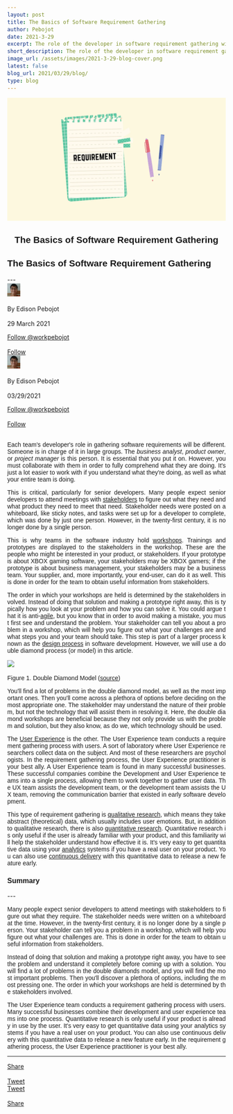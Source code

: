 ```yaml
---
layout: post
title: The Basics of Software Requirement Gathering
author: Pebojot
date: 2021-3-29
excerpt: The role of the developer in software requirement gathering will vary with each team. Large teams put someone in charge of it. This is the business analyst, the product owner, or the project manager.
short_description: The role of the developer in software requirement gathering will vary with each team. Large teams
image_url: /assets/images/2021-3-29-blog-cover.png
latest: false
blog_url: 2021/03/29/blog/
type: blog
---
```

<img src="/assets/images/2021-3-29-blog-cover.png" class="rounded img-fluid">

<div class="desktop__size " style="text-align: center;font-family:sans-serif;word-spacing: 0px;">
    <h2>The Basics of Software Requirement Gathering</h2>
</div>
<div class="mobile__size " style="text-align: justify;word-break: break-all;font-family:sans-serif;word-spacing: 0px;">
    <h2>The Basics of Software Requirement Gathering</h2>
</div>
---

  <div class="desktop__size ">
    <div class="d-flex align-items-center">
      <div class="align-self-center">
        <small class="text-muted">
          <img src="/assets/images/2x2.webp" width="30" height="30" class="img-fluid rounded-circle"
            alt="Edison Pebojot">
        </small>
      </div>
      &nbsp;
      <div class="align-self-center">
        By Edison Pebojot
      </div>
      &nbsp;
      <div class="align-self-center">
        29 March 2021
      </div>
    </div>
    <p></p>
    <div class="d-flex align-items-center">
      <div class="align-self-center">
        <a href="https://twitter.com/workpebojot?ref_src=twsrc%5Etfw" class="twitter-follow-button" data-size="large"
          data-show-screen-name="false" data-show-count="false">Follow @workpebojot</a>
        <script async src="https://platform.twitter.com/widgets.js" charset="utf-8"></script>
      </div>
      &nbsp;
      <div class="align-self-center">
        <a class="github-button" href="https://github.com/workpebojot"
          data-color-scheme="no-preference: light; light: light; dark: light;" data-size="large"
          aria-label="Follow @workpebojot on GitHub">Follow</a>
      </div>
    </div>
  </div>


<div class="mobile__size">
    <div class="d-flex align-items-center">
        <div class="align-self-center">
            <small class="text-muted">
                <img src="/assets/images/2x2.webp" width="30" height="30" class="img-fluid rounded-circle"  alt="Edison Pebojot">
            </small>
        </div>
        &nbsp;
        <div class="align-self-center">
            By Edison Pebojot
        </div>
        &nbsp;
        <div class="align-self-center flex-grow-1">
            03/29/2021
        </div>
    </div>
    <p></p>
    <div class="d-flex align-items-center justify-content-start">
        <div class="align-self-center">
            <a href="https://twitter.com/workpebojot?ref_src=twsrc%5Etfw" class="twitter-follow-button align-self-center" data-show-screen-name="false" data-show-count="false">Follow @workpebojot</a><script async src="https://platform.twitter.com/widgets.js" charset="utf-8"></script>
        </div>
        &nbsp;
        <div class="align-self-center">
            <a class="github-button align-self-center" href="https://github.com/workpebojot" aria-label="Follow @workpebojot on GitHub">Follow</a>
        </div>
    </div>
</div>
<br />
<div style="text-align: justify;word-break: keep-all;font-family:sans-serif;">
<p>
  Each team's developer's role in gathering software requirements will be different. Someone is in charge of it in large groups. The <i>business analyst</i>, <i>product owner</i>, or <i>project manager</i> is this person. It is essential that you put it on. However, you must collaborate with them in order to fully comprehend what they are doing. It's just a lot easier to work with if you understand what they're doing, as well as what your entire team is doing.
</p>
<p>
  This is critical, particularly for senior developers. Many people expect senior developers to attend meetings with <a href="https://en.wikipedia.org/wiki/Project_stakeholder" target="_blank">stakeholders</a> to figure out what they need and what product they need to meet that need. Stakeholder needs were posted on a whiteboard, like sticky notes, and tasks were set up for a developer to complete, which was done by just one person. However, in the twenty-first century, it is no longer done by a single person.
</p>
<p>
  This is why teams in the software industry hold <a href="https://en.wikipedia.org/wiki/Workshop" target="_blank">workshops</a>. Trainings and prototypes are displayed to the stakeholders in the workshop. These are the people who might be interested in your product, or stakeholders. If your prototype is about XBOX gaming software, your stakeholders may be XBOX gamers; if the prototype is about business management, your stakeholders may be a business team. Your supplier, and, more importantly, your end-user, can do it as well. This is done in order for the team to obtain useful information from stakeholders.
</p>
</div>

<div style="text-align: justify;word-break: break-all;font-family:sans-serif;word-spacing: 0px;">
<p>
  The order in which your workshops are held is determined by the stakeholders involved. Instead of doing that solution and making a prototype right away, this is typically how you look at your problem and how you can solve it. You could argue that it is anti-<a href="https://en.wikipedia.org/wiki/Agile_software_development" target="_blank">agile</a>, but you know that in order to avoid making a mistake, you must first see and understand the problem. Your stakeholder can tell you about a problem in a workshop, which will help you figure out what your challenges are and what steps you and your team should take. This step is part of a larger process known as the <a href="https://en.wikipedia.org/wiki/Design#Process" target="_blank">design process</a> in software development. However, we will use a double diamond process (or model) in this article.
</p>
<p>
  <img src="https://user-images.githubusercontent.com/38276345/112810401-8f215380-90ad-11eb-8f10-1f746f5070fb.png" class="img-fluid">
  <figcaption>Figure 1. Double Diamond Model (<a href="https://en.wikipedia.org/wiki/File:Double_diamond.png" target="_blank">source</a>)</figcaption>
</p>
<p>
  You'll find a lot of problems in the double diamond model, as well as the most important ones. Then you'll come across a plethora of options before deciding on the most appropriate one. The stakeholder may understand the nature of their problem, but not the technology that will assist them in resolving it. Here, the double diamond workshops are beneficial because they not only provide us with the problem and solution, but they also know, as do we, which technology should be used.
</p>
</div>

<div style="text-align: justify;word-break: break-all;font-family:sans-serif;word-spacing: 0px;">
<p>
  The <a href="https://en.wikipedia.org/wiki/User_experience" target="_blank">User Experience</a> is the other. The User Experience team conducts a requirement gathering process with users. A sort of laboratory where User Experience researchers collect data on the subject. And most of these researchers are psychologists. In the requirement gathering process, the User Experience practitioner is your best ally. A User Experience team is found in many successful businesses. These successful companies combine the Development and User Experience teams into a single process, allowing them to work together to gather user data. The UX team assists the development team, or the development team assists the UX team, removing the communication barrier that existed in early software development.
</p>
</div>

<div style="text-align: justify;word-break: break-all;font-family:sans-serif;word-spacing: 0px;">
<p>
This type of requirement gathering is <a href="https://en.wikipedia.org/wiki/Qualitative_research" target="_blank">qualitative research</a>, which means they take abstract (theoretical) data, which usually includes user emotions. But, in addition to qualitative research, there is also <a href="https://en.wikipedia.org/wiki/Quantitative_research" target="_blank">quantitative research</a>. Quantitative research is only useful if the user is already familiar with your product, and this familiarity will help the stakeholder understand how effective it is. It's very easy to get quantitative data using your <a href="https://en.wikipedia.org/wiki/Analytics" target="_blank">analytics</a> systems if you have a real user on your product. You can also use <a href="https://en.wikipedia.org/wiki/Continuous_delivery" target="_blank">continuous delivery</a> with this quantitative data to release a new feature early.
</p>
</div>

<div style="text-align: left;font-family:sans-serif;">
<h3>Summary</h3>
</div>
---
<div style="text-align: justify;word-break: break-all;font-family:sans-serif;word-spacing: 0px;">
<p>
  Many people expect senior developers to attend meetings with stakeholders to figure out what they require. The stakeholder needs were written on a whiteboard at the time. However, in the twenty-first century, it is no longer done by a single person. Your stakeholder can tell you a problem in a workshop, which will help you figure out what your challenges are. This is done in order for the team to obtain useful information from stakeholders.
</p>
<p>
  Instead of doing that solution and making a prototype right away, you have to see the problem and understand it completely before coming up with a solution. You will find a lot of problems in the double diamonds model, and you will find the most important problems. Then you'll discover a plethora of options, including the most pressing one. The order in which your workshops are held is determined by the stakeholders involved.
</p>
<p>
  The User Experience team conducts a requirement gathering process with users. Many successful businesses combine their development and user experience teams into one process. Quantitative research is only useful if your product is already in use by the user. It's very easy to get quantitative data using your analytics systems if you have a real user on your product. You can also use continuous delivery with this quantitative data to release a new feature early. In the requirement gathering process, the User Experience practitioner is your best ally.
</p>
</div>

---

<div class="desktop__size ">
  <div class="d-flex align-items-center">
    <div class="align-self-center">
      <div class="fb-share-button align-self-center" style="vertical-align: super;top:-2px" data-href="https://www.pebojot.com/2021/03/29/blog/" data-layout="button" data-size="large"><a target="_blank" href="https://www.facebook.com/sharer/sharer.php?u=https%3A%2F%2Fdevelopers.facebook.com%2Fdocs%2Fplugins%2F&amp;src=sdkpreparse" class="fb-xfbml-parse-ignore">Share</a></div>
    </div>
    &nbsp;
    <div class="align-self-center">
      <a href="https://twitter.com/share?ref_src=twsrc%5Etfw" class="twitter-share-button" data-size="large"
        data-show-screen-name="false" data-show-count="false" data-via="workpebojot">Tweet</a>
      <script async src="https://platform.twitter.com/widgets.js" charset="utf-8"></script>
    </div>
  </div>
</div>

<div class="mobile__size">
    <div class="d-flex align-items-center justify-content-start">
        <div class="align-self-center">
            <a href="https://twitter.com/share?ref_src=twsrc%5Etfw" class="twitter-share-button align-self-center" data-show-screen-name="false" data-show-count="false" data-via="workpebojot">Tweet</a><script async src="https://platform.twitter.com/widgets.js" charset="utf-8"></script>
        </div>
        &nbsp;
        <div class="align-self-center">
            <div class="fb-share-button align-self-center" style="vertical-align: super;top:-2px" data-href="https://www.pebojot.com/2021/03/29/blog/" data-layout="button" data-size="small"><a target="_blank" href="https://www.facebook.com/sharer/sharer.php?u=https%3A%2F%2Fdevelopers.facebook.com%2Fdocs%2Fplugins%2F&amp;src=sdkpreparse" class="fb-xfbml-parse-ignore">Share</a></div>
        </div>
    </div>
</div>
<br />
<br />
<br />
<br />
<br />